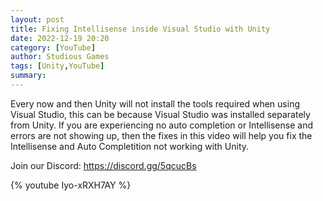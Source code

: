 ```yaml
---
layout: post
title: Fixing Intellisense inside Visual Studio with Unity
date: 2022-12-19 20:20
category: [YouTube]
author: Studious Games
tags: [Unity,YouTube]
summary: 
---
```


Every now and then Unity will not install the tools required when using Visual Studio, this can be because Visual Studio was installed separately from Unity. If you are experiencing no auto completion or Intellisense and errors are not showing up, then the fixes in this video will help you fix the Intellisense and Auto Completition not working with Unity.

Join our Discord: https://discord.gg/5qcucBs

{% youtube Iyo-xRXH7AY %}

